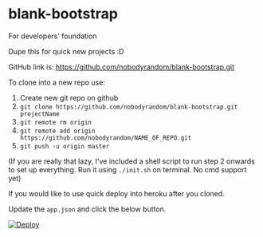 # blank-bootstrap
For developers' foundation

Dupe this for quick new projects :D

GitHub link is: https://github.com/nobodyrandom/blank-bootstrap.git

To clone into a new repo use:

1. Create new git repo on github
2. `git clone https://github.com/nobodyrandom/blank-bootstrap.git projectName`
3. `git remote rm origin`
4. `git remote add origin https://github.com/nobodyrandom/NAME_OF_REPO.git`
5. `git push -u origin master`

(If you are really that lazy, I've included a shell script to run step 2 onwards to set up everything. Run it using `./init.sh` on terminal. No cmd support yet)

If you would like to use quick deploy into heroku after you cloned.

Update the `app.json` and click the below button.

[![Deploy](https://www.herokucdn.com/deploy/button.svg)](https://heroku.com/deploy)
